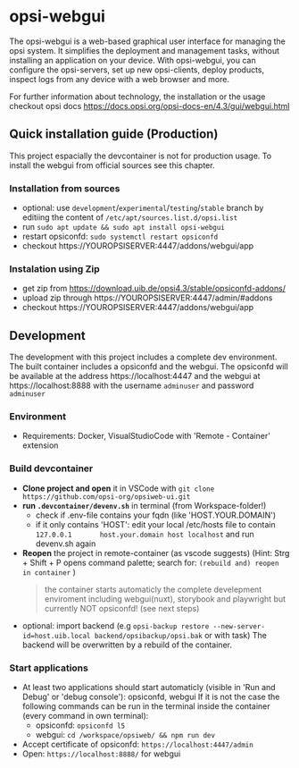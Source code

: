 # opsi-webgui
The opsi-webgui is a web-based graphical user interface for managing the opsi system. It simplifies the deployment and management tasks, without installing an application on your device. With opsi-webgui, you can configure the opsi-servers, set up new opsi-clients, deploy products, inspect logs from any device with a web browser and more.

For further information about technology, the installation or the usage checkout opsi docs https://docs.opsi.org/opsi-docs-en/4.3/gui/webgui.html

## Quick installation guide (Production)
This project espacially the devcontainer is not for production usage. To install the webgui from official sources see this chapter.
### Installation from sources
* optional: use `development`/`experimental`/`testing`/`stable` branch by editiing the content of `/etc/apt/sources.list.d/opsi.list`
* run `sudo apt update && sudo apt install opsi-webgui`
* restart opsiconfd: `sudo systemctl restart opsiconfd`
* checkout https://YOUROPSISERVER:4447/addons/webgui/app

### Instalation using Zip 
* get zip from https://download.uib.de/opsi4.3/stable/opsiconfd-addons/ 
* upload zip through https://YOUROPSISERVER:4447/admin/#addons
* checkout https://YOUROPSISERVER:4447/addons/webgui/app


## Development
The development with this project includes a complete dev environment. The built container includes a opsiconfd and the webgui.
The opsiconfd will be available at the address https://localhost:4447 and the webgui at https://localhost:8888 with the username `adminuser` and password `adminuser`

### Environment
* Requirements: Docker, VisualStudioCode with 'Remote - Container' extension

### Build devcontainer
* **Clone project and open** it in VSCode with `git clone https://github.com/opsi-org/opsiweb-ui.git`
* **run `.devcontainer/devenv.sh`** in terminal (from Workspace-folder!)
  * check if .env-file contains your fqdn (like 'HOST.YOUR.DOMAIN')
  * if it only contains 'HOST': edit your local /etc/hosts file to contain `127.0.0.1       host.your.domain host localhost` and run devenv.sh again
* **Reopen** the project in remote-container (as vscode suggests)
  (Hint: Strg + Shift + P opens command palette; search for: `(rebuild and) reopen in container` )
    > the container starts automaticly the complete develepment enviroment including webgui(nuxt), storybook and playwright
    > but currently NOT opsiconfd! (see next steps)
* optional: import backend (e.g `opsi-backup restore --new-server-id=host.uib.local backend/opsibackup/opsi.bak` or with task)
  The backend will be overwritten by a rebuild of the container.

### Start applications
* At least two applications should start automaticly (visible in 'Run and Debug' or 'debug console'): opsiconfd, webgui
  If it is not the case the following commands can be run in the terminal inside the container (every command in own terminal):
  * opsiconfd: `opsiconfd l5`
  * webgui: `cd /workspace/opsiweb/ && npm run dev`
* Accept certificate of opsiconfd: `https://localhost:4447/admin`
* Open: `https://localhost:8888/` for webgui


